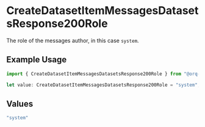 # CreateDatasetItemMessagesDatasetsResponse200Role

The role of the messages author, in this case `system`.

## Example Usage

```typescript
import { CreateDatasetItemMessagesDatasetsResponse200Role } from "@orq-ai/node/models/operations";

let value: CreateDatasetItemMessagesDatasetsResponse200Role = "system";
```

## Values

```typescript
"system"
```